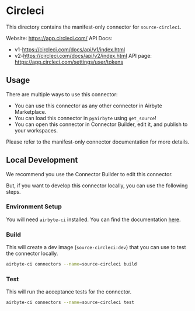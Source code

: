 # Circleci
This directory contains the manifest-only connector for `source-circleci`.

Website: https://app.circleci.com/
API Docs: 
- v1-https://circleci.com/docs/api/v1/index.html
- v2-https://circleci.com/docs/api/v2/index.html
API page: https://app.circleci.com/settings/user/tokens

## Usage
There are multiple ways to use this connector:
- You can use this connector as any other connector in Airbyte Marketplace.
- You can load this connector in `pyairbyte` using `get_source`!
- You can open this connector in Connector Builder, edit it, and publish to your workspaces.

Please refer to the manifest-only connector documentation for more details.

## Local Development
We recommend you use the Connector Builder to edit this connector.

But, if you want to develop this connector locally, you can use the following steps.

### Environment Setup
You will need `airbyte-ci` installed. You can find the documentation [here](airbyte-ci).

### Build
This will create a dev image (`source-circleci:dev`) that you can use to test the connector locally.
```bash
airbyte-ci connectors --name=source-circleci build
```

### Test
This will run the acceptance tests for the connector.
```bash
airbyte-ci connectors --name=source-circleci test
```

